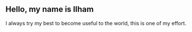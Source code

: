 ## Hello, my name is Ilham
I always try my best to become useful to the world, this is one of my effort.
